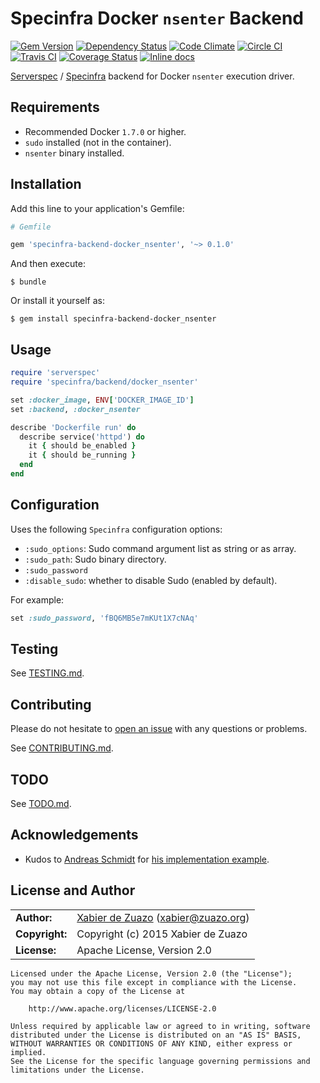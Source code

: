 # Specinfra Docker `nsenter` Backend
[![Gem Version](http://img.shields.io/gem/v/specinfra-backend-docker_nsenter.svg?style=flat)](http://badge.fury.io/rb/specinfra-backend-docker_nsenter)
[![Dependency Status](http://img.shields.io/gemnasium/zuazo/specinfra-backend-docker_nsenter.svg?style=flat)](https://gemnasium.com/zuazo/specinfra-backend-docker_nsenter)
[![Code Climate](http://img.shields.io/codeclimate/github/zuazo/specinfra-backend-docker_nsenter.svg?style=flat)](https://codeclimate.com/github/zuazo/specinfra-backend-docker_nsenter)
[![Circle CI](https://circleci.com/gh/zuazo/specinfra-backend-docker_nsenter/tree/master.svg?style=shield)](https://circleci.com/gh/zuazo/specinfra-backend-docker_nsenter/tree/master)
[![Travis CI](http://img.shields.io/travis/zuazo/specinfra-backend-docker_nsenter.svg?style=flat)](https://travis-ci.org/zuazo/specinfra-backend-docker_nsenter)
[![Coverage Status](http://img.shields.io/coveralls/zuazo/specinfra-backend-docker_nsenter.svg?style=flat)](https://coveralls.io/r/zuazo/specinfra-backend-docker_nsenter?branch=master)
[![Inline docs](http://inch-ci.org/github/zuazo/specinfra-backend-docker_nsenter.svg?branch=master&style=flat)](http://inch-ci.org/github/zuazo/specinfra-backend-docker_nsenter)

[Serverspec](http://serverspec.org/) / [Specinfra](https://github.com/mizzy/specinfra) backend for Docker `nsenter` execution driver.

## Requirements

* Recommended Docker `1.7.0` or higher.
* `sudo` installed (not in the container).
* `nsenter` binary installed.

## Installation

Add this line to your application's Gemfile:

```ruby
# Gemfile

gem 'specinfra-backend-docker_nsenter', '~> 0.1.0'
```

And then execute:

    $ bundle

Or install it yourself as:

    $ gem install specinfra-backend-docker_nsenter

## Usage

```ruby
require 'serverspec'
require 'specinfra/backend/docker_nsenter'

set :docker_image, ENV['DOCKER_IMAGE_ID']
set :backend, :docker_nsenter

describe 'Dockerfile run' do
  describe service('httpd') do
    it { should be_enabled }
    it { should be_running }
  end
end
```

## Configuration

Uses the following `Specinfra` configuration options:

- `:sudo_options`: Sudo command argument list as string or as array.
- `:sudo_path`: Sudo binary directory.
- `:sudo_password`
- `:disable_sudo`: whether to disable Sudo (enabled by default).

For example:

```ruby
set :sudo_password, 'fBQ6MB5e7mKUt1X7cNAq'
```

## Testing

See [TESTING.md](https://github.com/zuazo/specinfra-backend-docker_nsenter/blob/master/TESTING.md).

## Contributing

Please do not hesitate to [open an issue](https://github.com/zuazo/specinfra-backend-docker_nsenter/issues/new) with any questions or problems.

See [CONTRIBUTING.md](https://github.com/zuazo/specinfra-backend-docker_nsenter/blob/master/CONTRIBUTING.md).

## TODO

See [TODO.md](https://github.com/zuazo/specinfra-backend-docker_nsenter/blob/master/TODO.md).

## Acknowledgements

* Kudos to [Andreas Schmidt](https://github.com/aschmidt75) for [his implementation example](https://gist.github.com/aschmidt75/bb38d971e4f47172e2de).

## License and Author

|                      |                                          |
|:---------------------|:-----------------------------------------|
| **Author:**          | [Xabier de Zuazo](https://github.com/zuazo) (<xabier@zuazo.org>)
| **Copyright:**       | Copyright (c) 2015 Xabier de Zuazo
| **License:**         | Apache License, Version 2.0

    Licensed under the Apache License, Version 2.0 (the "License");
    you may not use this file except in compliance with the License.
    You may obtain a copy of the License at
    
        http://www.apache.org/licenses/LICENSE-2.0
    
    Unless required by applicable law or agreed to in writing, software
    distributed under the License is distributed on an "AS IS" BASIS,
    WITHOUT WARRANTIES OR CONDITIONS OF ANY KIND, either express or implied.
    See the License for the specific language governing permissions and
    limitations under the License.
